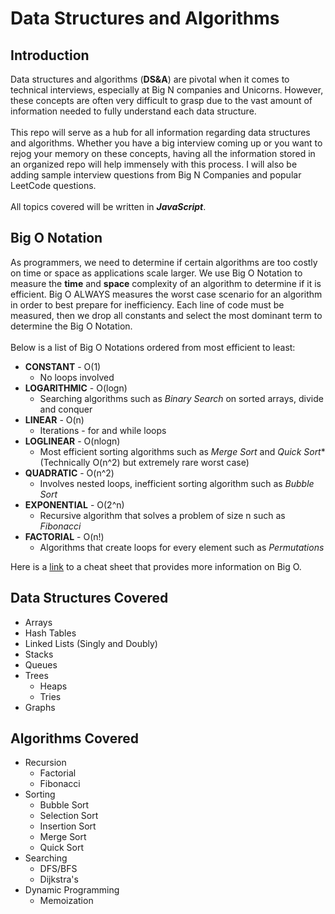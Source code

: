 # Data Structures and Algorithms

## Introduction
Data structures and algorithms (__DS&A__) are pivotal when it comes to technical interviews, especially at Big N companies and Unicorns. However, these concepts are often very difficult to grasp due to the vast amount of information needed to fully understand each data structure.\
\
This repo will serve as a hub for all information regarding data structures and algorithms. Whether you have a big interview coming up or you want to rejog your memory on these concepts, having all the information stored in an organized repo will help immensely with this process. I will also be adding sample interview questions from Big N Companies and popular LeetCode questions.\
\
All topics covered will be written in ___JavaScript___.

## Big O Notation
As programmers, we need to determine if certain algorithms are too costly on time or space as applications scale larger. We use Big O Notation to measure the __time__ and __space__ complexity of an algorithm to determine if it is efficient. Big O ALWAYS measures the worst case scenario for an algorithm in order to best prepare for inefficiency. Each line of code must be measured, then we drop all constants and select the most dominant term to determine the Big O Notation.\
\
Below is a list of Big O Notations ordered from most efficient to least:
* __CONSTANT__ - O(1)
  * No loops involved
* __LOGARITHMIC__ - O(logn)
  * Searching algorithms such as _Binary Search_ on sorted arrays, divide and conquer
* __LINEAR__ - O(n)
  * Iterations - for and while loops
* __LOGLINEAR__ - O(nlogn)
  * Most efficient sorting algorithms such as _Merge Sort_ and _Quick Sort_* (Technically O(n^2) but extremely rare worst case)
* __QUADRATIC__ - O(n^2)
  * Involves nested loops, inefficient sorting algorithm such as _Bubble Sort_
* __EXPONENTIAL__ - O(2^n)
  * Recursive algorithm that solves a problem of size n such as _Fibonacci_
* __FACTORIAL__ - O(n!)
  * Algorithms that create loops for every element such as _Permutations_

Here is a [link](https://www.bigocheatsheet.com/) to a cheat sheet that provides more information on Big O.

## Data Structures Covered
* Arrays
* Hash Tables
* Linked Lists (Singly and Doubly)
* Stacks
* Queues
* Trees
  * Heaps
  * Tries
* Graphs

## Algorithms Covered
* Recursion
  * Factorial
  * Fibonacci
* Sorting
  * Bubble Sort
  * Selection Sort
  * Insertion Sort
  * Merge Sort
  * Quick Sort
* Searching
  * DFS/BFS
  * Dijkstra's
* Dynamic Programming
  * Memoization
